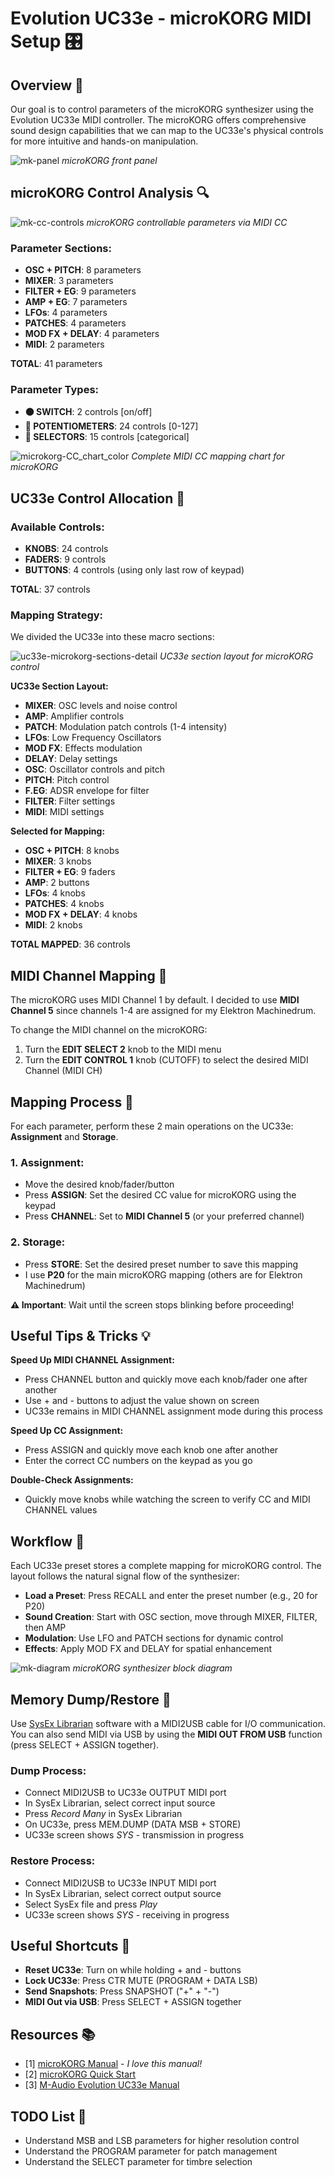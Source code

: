# Evolution UC33e - microKORG MIDI Setup 🎛️

## Overview 🎯
Our goal is to control parameters of the microKORG synthesizer using the Evolution UC33e MIDI controller. The microKORG offers comprehensive sound design capabilities that we can map to the UC33e's physical controls for more intuitive and hands-on manipulation.

![mk-panel](./imgs/mk-panel.png)
*microKORG front panel*

## microKORG Control Analysis 🔍
![mk-cc-controls](./imgs/mk-cc-controls.png)
*microKORG controllable parameters via MIDI CC*

### Parameter Sections:
- **OSC + PITCH**: 8 parameters
- **MIXER**: 3 parameters
- **FILTER + EG**: 9 parameters
- **AMP + EG**: 7 parameters
- **LFOs**: 4 parameters
- **PATCHES**: 4 parameters
- **MOD FX + DELAY**: 4 parameters
- **MIDI**: 2 parameters

**TOTAL**: 41 parameters

### Parameter Types:
- **🟠 SWITCH**: 2 controls [on/off]
- **🔴 POTENTIOMETERS**: 24 controls [0-127]
- **🔵 SELECTORS**: 15 controls [categorical]

![microkorg-CC_chart_color](./imgs/microkorg-CC_chart_color.png)
*Complete MIDI CC mapping chart for microKORG*

## UC33e Control Allocation 🎹

### Available Controls:
- **KNOBS**: 24 controls
- **FADERS**: 9 controls
- **BUTTONS**: 4 controls (using only last row of keypad)

**TOTAL**: 37 controls

### Mapping Strategy:
We divided the UC33e into these macro sections:

![uc33e-microkorg-sections-detail](./imgs/uc33e-microkorg-sections-detail.jpeg)
*UC33e section layout for microKORG control*

**UC33e Section Layout:**

- **MIXER**: OSC levels and noise control
- **AMP**: Amplifier controls
- **PATCH**: Modulation patch controls (1-4 intensity)
- **LFOs**: Low Frequency Oscillators
- **MOD FX**: Effects modulation
- **DELAY**: Delay settings
- **OSC**: Oscillator controls and pitch
- **PITCH**: Pitch control
- **F.EG**: ADSR envelope for filter
- **FILTER**: Filter settings
- **MIDI**: MIDI settings

**Selected for Mapping:**

- **OSC + PITCH**: 8 knobs
- **MIXER**: 3 knobs
- **FILTER + EG**: 9 faders
- **AMP**: 2 buttons
- **LFOs**: 4 knobs
- **PATCHES**: 4 knobs
- **MOD FX + DELAY**: 4 knobs
- **MIDI**: 2 knobs

**TOTAL MAPPED**: 36 controls

## MIDI Channel Mapping 📡

The microKORG uses MIDI Channel 1 by default. I decided to use **MIDI Channel 5** since channels 1-4 are assigned for my Elektron Machinedrum.

To change the MIDI channel on the microKORG:

1. Turn the **EDIT SELECT 2** knob to the MIDI menu
2. Turn the **EDIT CONTROL 1** knob (CUTOFF) to select the desired MIDI Channel (MIDI CH)

## Mapping Process 🔄

For each parameter, perform these 2 main operations on the UC33e: **Assignment** and **Storage**.

### 1. Assignment:
- Move the desired knob/fader/button
- Press **ASSIGN**: Set the desired CC value for microKORG using the keypad
- Press **CHANNEL**: Set to **MIDI Channel 5** (or your preferred channel)

### 2. Storage:
- Press **STORE**: Set the desired preset number to save this mapping
- I use **P20** for the main microKORG mapping (others are for Elektron Machinedrum)

**⚠️ Important**: Wait until the screen stops blinking before proceeding!

## Useful Tips & Tricks 💡

**Speed Up MIDI CHANNEL Assignment:**

- Press CHANNEL button and quickly move each knob/fader one after another
- Use + and - buttons to adjust the value shown on screen
- UC33e remains in MIDI CHANNEL assignment mode during this process

**Speed Up CC Assignment:**

- Press ASSIGN and quickly move each knob one after another
- Enter the correct CC numbers on the keypad as you go

**Double-Check Assignments:**

- Quickly move knobs while watching the screen to verify CC and MIDI CHANNEL values

## Workflow 🔄

Each UC33e preset stores a complete mapping for microKORG control. The layout follows the natural signal flow of the synthesizer:

- **Load a Preset**: Press RECALL and enter the preset number (e.g., 20 for P20)
- **Sound Creation**: Start with OSC section, move through MIXER, FILTER, then AMP
- **Modulation**: Use LFO and PATCH sections for dynamic control
- **Effects**: Apply MOD FX and DELAY for spatial enhancement

![mk-diagram](./imgs/mk-diagram.png)
*microKORG synthesizer block diagram*

## Memory Dump/Restore 💾

Use [SysEx Librarian](https://www.snoize.com/SysExLibrarian/) software with a MIDI2USB cable for I/O communication. You can also send MIDI via USB by using the **MIDI OUT FROM USB** function (press SELECT + ASSIGN together).

### Dump Process:
- Connect MIDI2USB to UC33e OUTPUT MIDI port
- In SysEx Librarian, select correct input source
- Press *Record Many* in SysEx Librarian
- On UC33e, press MEM.DUMP (DATA MSB + STORE)
- UC33e screen shows *SYS* - transmission in progress

### Restore Process:
- Connect MIDI2USB to UC33e INPUT MIDI port
- In SysEx Librarian, select correct output source
- Select SysEx file and press *Play*
- UC33e screen shows *SYS* - receiving in progress

## Useful Shortcuts 🎯
- **Reset UC33e**: Turn on while holding + and - buttons
- **Lock UC33e**: Press CTR MUTE (PROGRAM + DATA LSB)
- **Send Snapshots**: Press SNAPSHOT ("+" + "-")
- **MIDI Out via USB**: Press SELECT + ASSIGN together

## Resources 📚
- [1] [microKORG Manual](https://cdn.korg.com/us/support/download/files/8f226053113b3be59753dcce14e74cca.pdf) - *I love this manual!*
- [2] [microKORG Quick Start](https://archive.org/details/synthmanual-korg-micro-korg-quick-start-guide)
- [3] [M-Audio Evolution UC33e Manual](https://www.strumentimusicali.net/manuali/M_AUDIO_UC-33e_EN.pdf)

## TODO List 📝
- Understand MSB and LSB parameters for higher resolution control
- Understand the PROGRAM parameter for patch management
- Understand the SELECT parameter for timbre selection